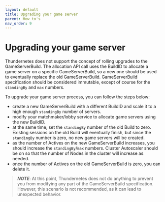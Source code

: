```yaml
---
layout: default
title: Upgrading your game server
parent: How to's
nav_order: 9
---
```


# Upgrading your game server

Thundernetes does not support the concept of rolling upgrades to the GameServerBuild. The allocation API call uses the BuildID to allocate a game server on a specific GameServerBuild, so a new one should be used to eventually replace the old GameServerBuild. GameServerBuild specification should be considered immutable, except of course for the `standingBy` and `max` numbers.

To upgrade your game server process, you can follow the steps below:

- create a new GameServerBuild with a different BuildID and scale it to a high enough `standingBy` number of servers.
- modify your matchmaker/lobby service to allocate game servers using the new BuildID. 
- at the same time, set the `standingBy` number of the old Build to zero. Existing sessions on the old Build will eventually finish, but since the `standingBy` number is zero, no new game servers will be created.
- as the number of Actives on the new GameServerBuild increases, you should increase the `standingBy`/`max` numbers. Cluster Autoscaler should be on so that the number of Nodes in the cluster will increase as needed.
- once the number of Actives on the old GameServerBuild is zero, you can delete it.

> _**NOTE**_: At this point, Thundernetes does not do anything to prevent you from modifying any part of the GameServerBuild specification. However, this scenario is not recommended, as it can lead to unexpected behavior.